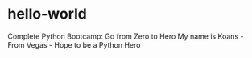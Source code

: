 # hello-world
Complete Python Bootcamp: Go from Zero to Hero 
My name is Koans - From Vegas - Hope to be a Python Hero 
